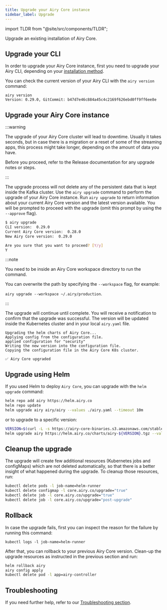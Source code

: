 ```yaml
---
title: Upgrade your Airy Core instance
sidebar_label: Upgrade
---
```


import TLDR from "@site/src/components/TLDR";

<TLDR>

Upgrade an existing installation of Airy Core.

</TLDR>

## Upgrade your CLI

In order to upgrade your Airy Core instance, first you need to upgrade your Airy CLI, depending on your [installation method](/cli/introduction#step-2-install-the-airy-cli).

You can check the current version of your Airy CLI with the `airy version` command:

```
airy version
Version: 0.29.0, GitCommit: b47d7e46c884a45c4c2169f626ebd0ff9ff6ee8e
```

## Upgrade your Airy Core instance

:::warning

The upgrade of your Airy Core cluster will lead to downtime. Usually it takes seconds, but in case there is a migration or a reset of some of the streaming apps, this process might take longer, depending on the amount of data you have.

Before you proceed, refer to the Release documentation for any upgrade notes or steps.

:::

The upgrade process will not delete any of the persistent data that is kept inside the Kafka cluster. Use the `airy upgrade` command to perform the upgrade of your Airy Core instance. Run `airy upgrade` to return information about your current Airy Core version and the latest version available. You will be prompted to proceed with the upgrade (omit this prompt by using the `--approve` flag).

```sh
$ airy upgrade
CLI version:  0.29.0
Current Airy Core version:  0.28.0
New Airy Core version:  0.29.0

Are you sure that you want to proceed? [Y/y]
Y
```

:::note

You need to be inside an Airy Core workspace directory to run the command.

You can overwrite the path by specifying the `--workspace` flag, for example:

`airy upgrade --workspace ~/.airy/production`.

:::

The upgrade will continue until complete. You will receive a notification to confirm that the upgrade was successful. The version will be updated inside the Kubernetes cluster and in your local `airy.yaml` file.

```
Upgrading the helm charts of Airy Core...
Applying config from the configuration file.
applied configuration for "security"
Writing the new version into the configuration file.
Copying the configuration file in the Airy Core K8s cluster.

✅ Airy Core upgraded
```

## Upgrade using Helm

If you used Helm to deploy `Airy Core`, you can upgrade with the `helm upgrade` command:

```sh
helm repo add airy https://helm.airy.co
helm repo update
helm upgrade airy airy/airy --values ./airy.yaml --timeout 10m
```

or to upgrade to a specific version:

```sh
VERSION=$(curl -L -s https://airy-core-binaries.s3.amazonaws.com/stable.txt)
helm upgrade airy https://helm.airy.co/charts/airy-${VERSION}.tgz --values ./airy.yaml
```

## Cleanup the upgrade

The upgrade will create few additional resources (Kubernetes jobs and configMaps) which are not deleted automatically, so that there is a better insight of what happened during the upgrade.
To cleanup those resources, run:

```sh
kubectl delete pods -l job-name=helm-runner
kubectl delete configmap -l core.airy.co/upgrade="true"
kubectl delete job -l core.airy.co/upgrade="true"
kubectl delete job -l core.airy.co/upgrade="post-upgrade"
```

## Rollback

In case the upgrade fails, first you can inspect the reason for the failure by running this command:

```
kubectl logs -l job-name=helm-runner
```

After that, you can rollback to your previous Airy Core version. Clean-up the upgrade resources as instructed in the previous section and run:

```sh
helm rollback airy
airy config apply
kubectl delete pod -l app=airy-controller
```

## Troubleshooting

If you need further help, refer to our [Troubleshooting section](/getting-started/troubleshooting).
